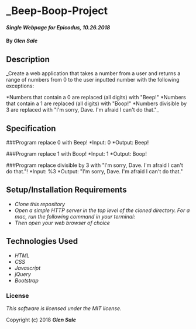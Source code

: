 # _Beep-Boop-Project

#### _Single Webpage for Epicodus, 10.26.2018_

#### By _**Glen Sale**_

## Description

_Create a web application that takes a number from a user and returns a range of numbers from 0 to the user inputted number with the following exceptions:

*Numbers that contain a 0 are replaced (all digits) with "Beep!"
*Numbers that contain a 1 are replaced (all digits) with "Boop!"
*Numbers divisible by 3 are replaced with "I'm sorry, Dave. I'm afraid I can't do that."_

## Specification
###Program replace 0 with Beep!
*Input: 0
*Output: Beep!

###Program replace 1 with Boop!
*Input: 1
*Output: Boop!

###Program replace divisible by 3 with "I'm sorry, Dave. I'm afraid I can't do that."!
*Input: %3
*Output: "I'm sorry, Dave. I'm afraid I can't do that."



## Setup/Installation Requirements

* _Clone this repository_
* _Open a simple HTTP server in the top level of the cloned directory. For a mac, run the following command in your terminal:_   
* _Then open your web browser of choice_

## Technologies Used

* _HTML_
* _CSS_
* _Javascript_
* _jQuery_
* _Bootstrap_

### License

*This software is licensed under the MIT license.*

Copyright (c) 2018 **_Glen Sale_**
